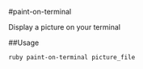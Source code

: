 #paint-on-terminal

Display a picture on your terminal

##Usage

`ruby paint-on-terminal picture_file`